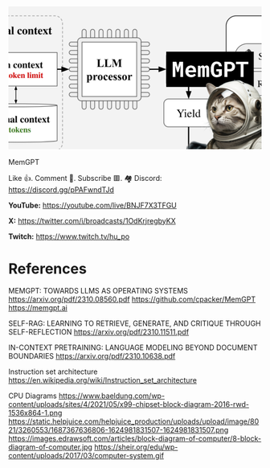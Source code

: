 ![](thumbnails/22.10.2023.png)

MemGPT

Like 👍. Comment 💬. Subscribe 🟥.
🏘 Discord: https://discord.gg/pPAFwndTJd

**YouTube:** https://youtube.com/live/BNJF7X3TFGU

**X:** https://twitter.com/i/broadcasts/1OdKrjregbyKX

**Twitch:** https://www.twitch.tv/hu_po


# References

MEMGPT: TOWARDS LLMS AS OPERATING SYSTEMS
https://arxiv.org/pdf/2310.08560.pdf
https://github.com/cpacker/MemGPT
https://memgpt.ai

SELF-RAG: LEARNING TO RETRIEVE, GENERATE, AND CRITIQUE THROUGH SELF-REFLECTION
https://arxiv.org/pdf/2310.11511.pdf

IN-CONTEXT PRETRAINING: LANGUAGE MODELING BEYOND DOCUMENT BOUNDARIES
https://arxiv.org/pdf/2310.10638.pdf

Instruction set architecture
https://en.wikipedia.org/wiki/Instruction_set_architecture

CPU Diagrams
https://www.baeldung.com/wp-content/uploads/sites/4/2021/05/x99-chipset-block-diagram-2016-rwd-1536x864-1.png
https://static.helpjuice.com/helpjuice_production/uploads/upload/image/8021/3260553/1687367636806-1624981831507-1624981831507.png
https://images.edrawsoft.com/articles/block-diagram-of-computer/8-block-diagram-of-computer.jpg
https://sheir.org/edu/wp-content/uploads/2017/03/computer-system.gif

